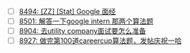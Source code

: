 - [ ] [8494: [ZZ] [Stat] Google 面经](http://instant.1point3acres.com/thread/8494)
- [ ] [8501: 解答一下google intern 那两个算法题](http://instant.1point3acres.com/thread/8501)
- [ ] [8904: 去utility company面试要怎么准备](http://instant.1point3acres.com/thread/8904)
- [ ] [8927: 做完第100道careercup算法题，发帖庆祝一哈](http://instant.1point3acres.com/thread/8927)
